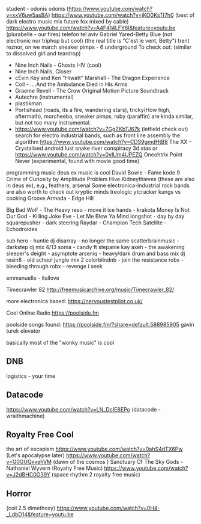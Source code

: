student - odonis odonis (https://www.youtube.com/watch?v=xxV6uw5asBA)
https://www.youtube.com/watch?v=jKO0KsTI7h0 (best of dark electro music mix future fox mixed by cable)
https://www.youtube.com/watch?v=A4F414LFY6I&feature=youtu.be (plurabelle - our fires)
telefon tel aviv
Gabriel Yared-Betty Blue (not electronic nor triphop but cool) (the real title is "C'est le vent, Betty")
trent reznor, on we march
sneaker pimps - 6 underground
To check out: (similar to dissolved girl and teardrop)
- Nine Inch Nails - Ghosts I-IV (cool)
- Nine Inch Nails, Closer
- cEvin Key and Ken "Hiwatt" Marshall - The Dragon Experience
- Coil - ....And the Ambulance Died in His Arms
- Graeme Revell - The Crow Original Motion Picture Soundtrack
- Autechre (instrumental)
- plastikman
- Portishead (roads, its a fire, wandering stars), tricky(How high, aftermath), morcheeba, sneaker pimps, ruby (paraffin) are kinda similar, but not too many instrumental.
 - https://www.youtube.com/watch?v=7GgZKbTJ67k (letfield check out)
search for electro industrial bands, such as front line assembly
the algorithm https://www.youtube.com/watch?v=CDS9gmdHtB8
The XX - Crystalised
android lust
snake river conspiracy
3d stas or https://www.youtube.com/watch?v=0vIUm4UPEZQ
Oneohtrix Point Never (experimental, found with movie good time)

programming music deus ex music is cool
David Bowie - Fame
kode 9
Crime of Curiosity by Amplitude Problem
Hive
Kidneythieves (these are also in deus ex), e.g., feathers, arsenal
Some electronica-Industrial rock bands are also worth to check out
kryptic minds
treologic
ytcracker
kungs vs cooking
Groove Armada - Edge Hill

Big Bad Wolf - The Heavy
reso - move it 
ice hands - krakota
Money Is Not Our God - Killing Joke
Eve - Let Me Blow Ya Mind 
longshot - day by day
squarepusher - dark steering
Raydar - Champion Tech
Satellite - Echodroides

sub hero - huntie
dj disarray - no longer the same
scatterbrainmusic - darkstep dj mix 4/13
soma - candy ft stepanie kay
axeh - the awakening
sleeper's deight - asymptote
arseniq - heavy/dark drum and bass mix
dj resin8 - old school jungle mix 2
colorblindnb - join the resistance 
robx - bleeding through
robx - revenge i seek

emmanuelle - itallove

Timecrawler 82 http://freemusicarchive.org/music/Timecrawler_82/

more electronica based:
https://nervoustestpilot.co.uk/

Cool Online Radio
https://poolside.fm


poolside songs found:
https://poolside.fm/?share=default:588985905  gavin turek elevator


basically most of the "wonky music" is cool

## DNB
logistics - your time

## Datacode
https://www.youtube.com/watch?v=LN_DcIE8EPo (datacode - wraithmachine)


## Royalty Free Cool
the art of escapism
https://www.youtube.com/watch?v=0ahS4dTX6Pw   (Let's apocalypse later)
https://www.youtube.com/watch?v=G0GUQxvehVM   (dawn of the cosmos )
Sanctuary Of The Sky Gods - Nathaniel Wyvern (Royalty Free Music)
https://www.youtube.com/watch?v=J2dBHC0G39Y (space rhythm 2 royalty free music)

## Horror
(coil 2.5 dimethoxy)
https://www.youtube.com/watch?v=0H4-_LdbD14&feature=youtu.be
